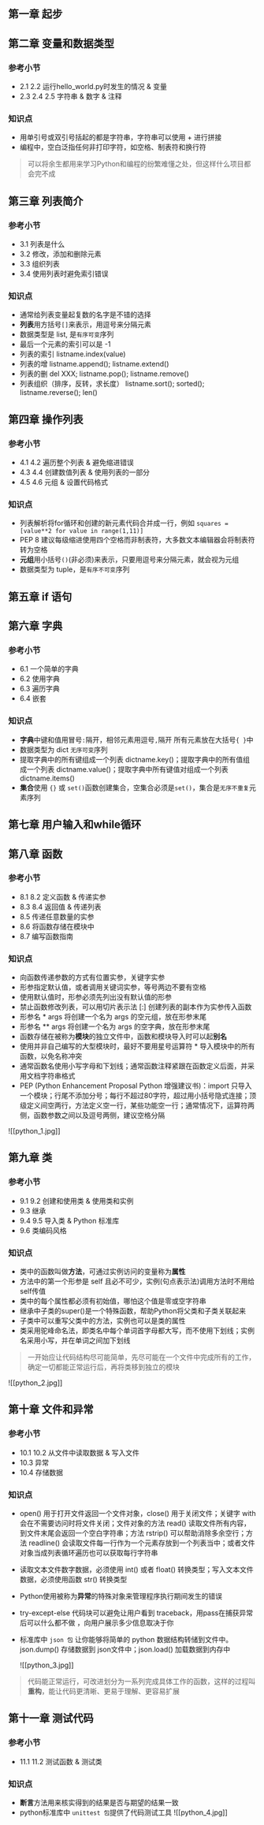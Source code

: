 ## 第一章 起步

## 第二章 变量和数据类型

### 参考小节
- 2.1 2.2 运行hello_world.py时发生的情况 & 变量
- 2.3 2.4 2.5 字符串 & 数字 & 注释

### 知识点
- 用单引号或双引号括起的都是字符串，字符串可以使用 + 进行拼接
- 编程中，空白泛指任何非打印字符，如空格、制表符和换行符
> 可以将余生都用来学习Python和编程的纷繁难懂之处，但这样什么项目都会完不成

## 第三章 列表简介

### 参考小节
- 3.1 列表是什么
- 3.2 修改，添加和删除元素
- 3.3 组织列表
- 3.4 使用列表时避免索引错误

### 知识点
  - 通常给列表变量起复数的名字是不错的选择
  - **列表**用方括号`[]`来表示，用逗号来分隔元素
  - 数据类型是 list, 是`有序可变`序列
  - 最后一个元素的索引可以是 -1
  - 列表的索引 listname.index(value)
  - 列表的增 listname.append(); listname.extend()
  - 列表的删 del XXX; listname.pop(); listname.remove()
  - 列表组织（排序，反转，求长度） listname.sort(); sorted(); listname.reverse(); len()

## 第四章 操作列表

### 参考小节
- 4.1 4.2 遍历整个列表 & 避免缩进错误
- 4.3 4.4 创建数值列表 & 使用列表的一部分
- 4.5 4.6 元组 & 设置代码格式

### 知识点 
- 列表解析将for循环和创建的新元素代码合并成一行，例如 
  `squares = [value**2 for value in range(1,11)]`
- PEP 8 建议每级缩进使用四个空格而非制表符，大多数文本编辑器会将制表符转为空格
- **元组**用小括号`()`(非必须)来表示，只要用逗号来分隔元素，就会视为元组
- 数据类型为 tuple，是`有序不可变`序列

## 第五章 if 语句

## 第六章 字典

### 参考小节
- 6.1 一个简单的字典
- 6.2 使用字典
- 6.3 遍历字典
- 6.4 嵌套

### 知识点
- **字典**中键和值用冒号`:`隔开，相邻元素用逗号`,`隔开 所有元素放在大括号`{ }`中 
- 数据类型为 dict `无序可变`序列
- 提取字典中的所有键组成一个列表 dictname.key()；提取字典中的所有值组成一个列表 dictname.value()；提取字典中所有键值对组成一个列表 dictname.items()
- **集合**使用 `{}` 或 `set()`函数创建集合，空集合必须是`set()`，集合是`无序不重复`元素序列

## 第七章 用户输入和while循环

## 第八章 函数

### 参考小节

- 8.1 8.2 定义函数 & 传递实参  
- 8.3 8.4 返回值 & 传递列表  
- 8.5 传递任意数量的实参  
- 8.6 将函数存储在模块中  
- 8.7 编写函数指南  

### 知识点

- 向函数传递参数的方式有位置实参，关键字实参  
- 形参指定默认值，或者调用关键词实参，等号两边不要有空格  
- 使用默认值时，形参必须先列出没有默认值的形参  
- 禁止函数修改列表，可以用切片表示法 [:] 创建列表的副本作为实参传入函数  
- 形参名 * args 将创建一个名为 args 的空元组，放在形参末尾  
- 形参名 ** args 将创建一个名为 args 的空字典，放在形参末尾  
- 函数存储在被称为**模块**的独立文件中，函数和模块导入时可以起**别名**  
- 使用并非自己编写的大型模块时，最好不要用星号运算符 * 导入模块中的所有函数，以免名称冲突  
- 通常函数名使用小写字母和下划线；通常函数注释紧跟在函数定义后面，并采用文档字符串格式
- PEP (Python Enhancement Proposal Python 增强建议书)：import 只导入一个模块；行尾不添加分号；每行不超过80字符，超过用小括号隐式连接；顶级定义间空两行，方法定义空一行，某些功能空一行；通常情况下，运算符两侧，函数参数之间以及逗号两侧，建议空格分隔

![[python_1.jpg]]

## 第九章  类

### 参考小节
- 9.1 9.2 创建和使用类 & 使用类和实例
- 9.3 继承
- 9.4 9.5 导入类 & Python 标准库
- 9.6 类编码风格

### 知识点
- 类中的函数叫做**方法**，可通过实例访问的变量称为**属性**
- 方法中的第一个形参是 self 且必不可少，实例(句点表示法)调用方法时不用给self传值
- 类中的每个属性都必须有初始值，哪怕这个值是零或空字符串
- 继承中子类的super()是一个特殊函数，帮助Python将父类和子类关联起来
- 子类中可以重写父类中的方法，实例也可以是类的属性
- 类采用驼峰命名法，即类名中每个单词首字母都大写，而不使用下划线；实例名采用小写，并在单词之间加下划线
> 一开始应让代码结构尽可能简单，先尽可能在一个文件中完成所有的工作，确定一切都能正常运行后，再将类移到独立的模块

  ![[python_2.jpg]]

## 第十章 文件和异常

### 参考小节
- 10.1 10.2 从文件中读取数据 & 写入文件
- 10.3 异常
- 10.4 存储数据

### 知识点
-  open() 用于打开文件返回一个文件对象，close() 用于关闭文件；关键字 with 会在不需要访问时将文件关闭；文件对象的方法 read() 读取文件所有内容，到文件末尾会返回一个空白字符串；方法 rstrip() 可以帮助消除多余空行；方法 readline() 会读取文件每一行作为一个元素存放到一个列表当中；或者文件对象当成列表循环遍历也可以获取每行字符串
- 读取文本文件数字数据，必须使用 int() 或者 float() 转换类型；写入文本文件数据，必须使用函数 str() 转换类型
- Python使用被称为**异常**的特殊对象来管理程序执行期间发生的错误
- try-except-else 代码块可以避免让用户看到 traceback，用pass在捕获异常后可以什么都不做 ，向用户展示多少信息取决于你
- 标准库中 `json 包` 让你能够将简单的 python 数据结构转储到文件中。json.dump() 存储数据到 json文件中；json.load() 加载数据到内存中

  ![[python_3.jpg]]

>代码能正常运行，可改进划分为一系列完成具体工作的函数，这样的过程叫**重构**，能让代码更清晰、更易于理解、更容易扩展


## 第十一章 测试代码

### 参考小节
- 11.1 11.2 测试函数 & 测试类

### 知识点
- **断言**方法用来核实得到的结果是否与期望的结果一致
- python标准库中 `unittest 包`提供了代码测试工具
  ![[python_4.jpg]]







